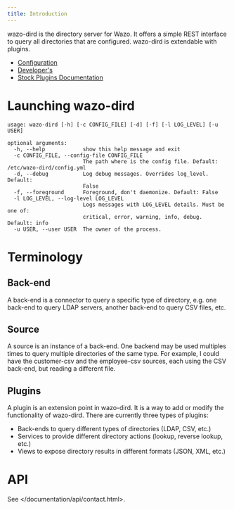 ```yaml
---
title: Introduction
---
```


wazo-dird is the directory server for Wazo. It offers a simple REST
interface to query all directories that are configured. wazo-dird is
extendable with plugins.

- [Configuration](/uc-doc/system/wazo-dird/configuration)
- [Developer's](/uc-doc/system/wazo-dird/developer)
- [Stock Plugins Documentation](/uc-doc/system/wazo-dird/stock_plugins)

<a name="wazo-dird-usage"></a>Launching wazo-dird
===================

    usage: wazo-dird [-h] [-c CONFIG_FILE] [-d] [-f] [-l LOG_LEVEL] [-u USER]

    optional arguments:
      -h, --help            show this help message and exit
      -c CONFIG_FILE, --config-file CONFIG_FILE
                            The path where is the config file. Default: /etc/wazo-dird/config.yml
      -d, --debug           Log debug messages. Overrides log_level. Default:
                            False
      -f, --foreground      Foreground, don't daemonize. Default: False
      -l LOG_LEVEL, --log-level LOG_LEVEL
                            Logs messages with LOG_LEVEL details. Must be one of:
                            critical, error, warning, info, debug. Default: info
      -u USER, --user USER  The owner of the process.

Terminology
===========

Back-end
--------

A back-end is a connector to query a specific type of directory, e.g.
one back-end to query LDAP servers, another back-end to query CSV files,
etc.

Source
------

A source is an instance of a back-end. One backend may be used multiples
times to query multiple directories of the same type. For example, I
could have the customer-csv and the employee-csv sources, each using the
CSV back-end, but reading a different file.

<a name="developing_plugins"></a>Plugins
-------

A plugin is an extension point in wazo-dird. It is a way to add or
modify the functionality of wazo-dird. There are currently three types
of plugins:

-   Back-ends to query different types of directories (LDAP, CSV, etc.)
-   Services to provide different directory actions (lookup, reverse
    lookup, etc.)
-   Views to expose directory results in different formats (JSON, XML,
    etc.)

API
===

See </documentation/api/contact.html>.
